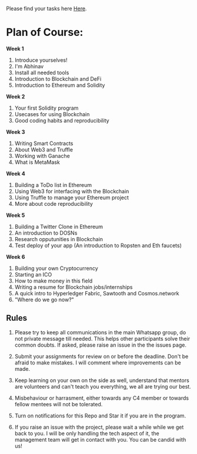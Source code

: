 Please find your tasks here <a href = "https://github.com/AbhinavMir/Blockchain/blob/master/task.md">Here</a>.

<h1>Plan of Course:</h1>

<b>Week 1</b>
1. Introduce yourselves!
2. I'm Abhinav
3. Install all needed tools
4. Introduction to Blockchain and DeFi
5. Introduction to Ethereum and Solidity

<b>Week 2</b>
1. Your first Solidity program
2. Usecases for using Blockchain
3. Good coding habits and reproducibility

<b>Week 3</b>
1. Writing Smart Contracts
2. About Web3 and Truffle
3. Working with Ganache
4. What is MetaMask

<b>Week 4</b>
1. Building a ToDo list in Ethereum
2. Using Web3 for interfacing with the Blockchain
3. Using Truffle to manage your Ethereum project
4. More about code reproducibility

<b>Week 5</b>
1. Building a Twitter Clone in Ethereum
2. An introduction to DOSNs
3. Research opputunities in Blockchain
4. Test deploy of your app (An introduction to Ropsten and Eth faucets)

<b>Week 6</b>
1. Building your own Cryptocurrency
2. Starting an ICO
3. How to make money in this field
4. Writing a resume for Blockchain jobs/internships
5. A quick intro to Hyperledger Fabric, Sawtooth and Cosmos.network
6. "Where do we go now?"

## Rules

1. Please try to keep all communications in the main Whatsapp group, do not private message till needed. This helps other participants solve their common doubts. If asked, please raise an issue in the the issues page.

2. Submit your assignments for review on or before the deadline. Don't be afraid to make mistakes. I will comment where improvements can be made.

3. Keep learning on your own on the side as well, understand that mentors are volunteers and can't teach you everything, we all are trying our best.

4. Misbehaviour or harrasment, either towards any C4 member or towards fellow mentees will not be tolerated. 

5. Turn on notifications for this Repo and Star it if you are in the program.

6. If you raise an issue with the project, please wait a while while we get back to you. I will be only handling the tech aspect of it, the management team will get in contact with you. You can be candid with us!
